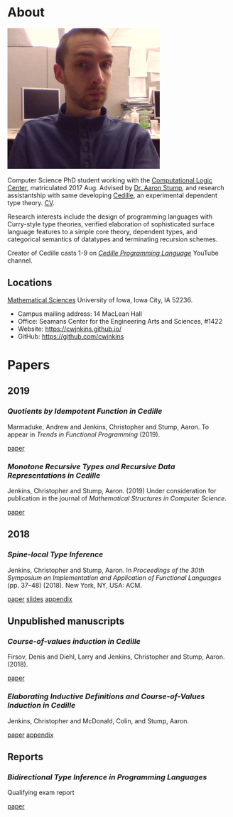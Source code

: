 

# About

![img](assets/me.jpg)

Computer Science PhD student working with the [Computational Logic Center](http://clc.cs.uiowa.edu/),
matriculated 2017 Aug. Advised by [Dr. Aaron Stump](http://homepage.divms.uiowa.edu/~astump/), and research assistantship
with same developing [Cedille](https://cedille.github.io/), an experimental dependent type theory. [CV](assets/cv.pdf).

Research interests include the design of programming languages with
Curry-style type theories, verified elaboration of sophisticated surface language
features to a simple core theory, dependent types, and categorical semantics
of datatypes and terminating recursion schemes.

Creator of Cedille casts 1-9 on *[Cedille Programming Language](https://www.youtube.com/channel/UCfV0BJz4nltlj-4yWNZ34lw)* YouTube channel.


## Locations

[Mathematical Sciences](http://www.divms.uiowa.edu/) University of Iowa, Iowa City, IA 52236.

-   Campus mailing address: 14 MacLean Hall
-   Office: Seamans Center for the Engineering Arts and Sciences, #1422
-   Website: <https://cwjnkins.github.io/>
-   GitHub: <https://github.com/cwjnkins>


# Papers


## 2019


### *Quotients by Idempotent Function in Cedille*

Marmaduke, Andrew and Jenkins, Christopher and Stump, Aaron. To appear in
*Trends in Functional Programming* (2019).

[paper](assets/MJS19_Quotients-Idempotent-Functions-Cedille.pdf)


### *Monotone Recursive Types and Recursive Data Representations in Cedille*

Jenkins, Christopher and Stump, Aaron. (2019) Under consideration for
publication in the journal of *Mathematical Structures in Computer Science*.

[paper](assets/JS19_Recursive-Types-and-Data-Representations-in-Cedille.pdf)


## 2018


### *Spine-local Type Inference*

Jenkins, Christopher and Stump, Aaron. In *Proceedings of the 30th Symposium
on Implementation and Application of Functional Languages* (pp. 37–48)
(2018). New York, NY, USA: ACM.

[paper](assets/JS18_Spine-local.pdf) [slides](assets/JS18_Spine-local-Slides.pdf) [appendix](assets/JS18_Spine-local-Appendix.pdf)


## Unpublished manuscripts


### *Course-of-values induction in Cedille*

Firsov, Denis and Diehl, Larry and Jenkins, Christopher and Stump, Aaron.
(2018).

[paper](assets/FDJS18_CoV-Ind.pdf)


### *Elaborating Inductive Definitions and Course-of-Values Induction in Cedille*

Jenkins, Christopher and McDonald, Colin, and Stump, Aaron.

[paper](assets/JMS20_Elaborating-Inductive-Definitions-and-COV-Induction-Cedille.pdf) [appendix](assets/JMS20_Elaborating-Inductive-Definitions-and-COV-Induction-Cedille-Appendix.pdf)


## Reports


### *Bidirectional Type Inference in Programming Languages*

Qualifying exam report

[paper](assets/Jen18_Qualifying-Exam.pdf)

